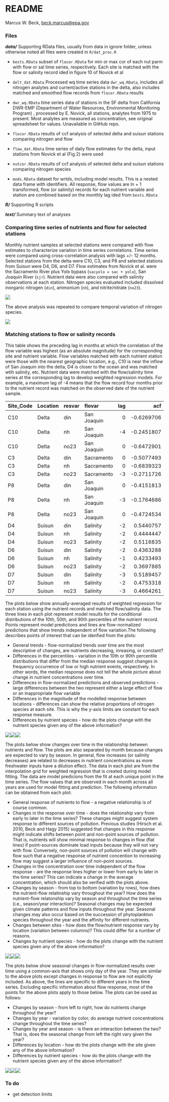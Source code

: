 # README
Marcus W. Beck, beck.marcus@epa.gov  

### Files

**_data/_** Supporting RData files, usually from data in ignore folder, unless otherwise noted all files were created in `R/dat_proc.R`

* `bests.RData` subset of `flocor.RData` for min or max cor of each nut parm with flow or sal time series, respectively.  Each site is matched with the flow or salinity record ided in figure 10 of Novick et al

* `delt_dat.RData` Processed wq time series data `dwr_wq.RData`, includes all nitrogen analytes and current/active stations in the delta, also includes matched and smoothed flow records from `flocor.RData` results

* `dwr_wq.RData` time series data of stations in the SF delta from California DWR-EMP (Department of Water Resources, Environmental Monitoring Program) , processed by E. Novick, all stations, analytes from 1975 to present.  Most analytes are measured as concentration, see original spreadsheet for values.  Unavailable in GitHub repo.

* `flocor.RData` results of ccf analysis of selected delta and suisun stations comparing nitrogen and flow

* `flow_dat.RData` time series of daily flow estimates for the delta, input stations from Novick et al (Fig 2) were used

* `nutcor.RData` results of ccf analysis of selected delta and suisun stations comparing nitrogen species

* `mods.RData` dataset for wrtds, including model results. This is a nested data frame with identifiers.  All response, flow values are ln + 1 transformed, flow (or salinity) records for each nutrient variable and station are combined based on the monthly lag ided from `bests.RData`

**_R/_** Supporting R scripts

**_text/_** Summary text of analyses

### Comparing time series of nutrients and flow for selected stations



Monthly nutrient samples at selected stations were compared with flow estimates to characterize variation in time series correlations. Time series were compared using cross-correlation analysis with lags +/- 12 months.  Selected stations from the delta were C10, C3, and P8 and selected stations from Suisun were D4, D6, and D7.  Flow estimates from Novick et al. were the Sacramento River plus Yolo bypass (`sacyolo = sac + yolo`),  San Joaquin River (`sjr`).  Nutrient data were also compared with salinity observations at each station.  Nitrogen species evaluated included dissolved inorganic nitrogen (`din`), ammonium (`nh`), and nitrite/nitrate (`no23`). 

![](README_files/figure-html/unnamed-chunk-2-1.png)
  
The above analysis was repeated to compare temporal variation of nitrogen species.  

![](README_files/figure-html/unnamed-chunk-3-1.png)

### Matching stations to flow or salinity records

This table shows the preceding lag in months at which the correlation of the flow variable was highest (as an absolute magnitude) for the corresponding site and nutrient variable.  Flow variables matched with each nutrient station were those with the nearest geographic location, e.g., C10 is near the inflow of San Joaquin into the delta, D4 is closer to the ocean and was matched wtih salinity, etc.  Nutrient data were matched with the flow/salinity time series at the corresponding lag to develop weighted regression models.  For example, a maximum lag of -4 means that the flow record four months prior to the nutrient record was matched on the observed date of the nutrient sample. 

|Site_Code |Location |resvar |flovar      | lag|        acf|
|:---------|:--------|:------|:-----------|---:|----------:|
|C10       |Delta    |din    |San Joaquin |   0| -0.6269706|
|C10       |Delta    |nh     |San Joaquin |  -4| -0.2451807|
|C10       |Delta    |no23   |San Joaquin |   0| -0.6472901|
|C3        |Delta    |din    |Sacramento  |   0| -0.5077493|
|C3        |Delta    |nh     |Sacramento  |   0| -0.6839323|
|C3        |Delta    |no23   |Sacramento  |  -3| -0.2711726|
|P8        |Delta    |din    |San Joaquin |   0| -0.4151813|
|P8        |Delta    |nh     |San Joaquin |  -3| -0.1764686|
|P8        |Delta    |no23   |San Joaquin |   0| -0.4724534|
|D4        |Suisun   |din    |Salinity    |  -2|  0.5440757|
|D4        |Suisun   |nh     |Salinity    |  -2|  0.4444447|
|D4        |Suisun   |no23   |Salinity    |  -2|  0.5116835|
|D6        |Suisun   |din    |Salinity    |  -2|  0.4363288|
|D6        |Suisun   |nh     |Salinity    |  -1|  0.4233493|
|D6        |Suisun   |no23   |Salinity    |  -2|  0.3697885|
|D7        |Suisun   |din    |Salinity    |  -3|  0.5189457|
|D7        |Suisun   |nh     |Salinity    |  -2|  0.4753318|
|D7        |Suisun   |no23   |Salinity    |  -3|  0.4664261|

The plots below show annually-averaged results of weighted regression for each station using the nutrient records and matched flow/salinity data.  The three lines in each plot represent model results for the conditional distributions of the 10th, 50th, and 90th percentiles of the nutrient record.  Points represent model predictions and lines are flow-normalized predictions that show trends independent of flow variation.The following describes points of interest that can be idenfied from the plots:

* General trends - flow-normalized trends over time are the most descriptive of changes, are nutrients decreasing, inreasing, or constant?
* Differences in the percentiles - variation in the 10th or 90th percentile distributions that differ from the median response suggest changes in frequency occurrence of low or high nutrient events, respectively.  In other words, the median response does not tell the whole picture about change in nutrient concentrations over time.  
* Differences in flow-normalized predictions and observed predictions - large differences between the two represent either a large effect of flow or an inappropriate flow variable
* Differences in the magnitude of the modelled response between locations - differences can show the relative proportions of nitrogen species at each site.  This is why the y-axis limits are constant for each response measure.
* Differences by nutrient species - how do the plots change with the nutrient species given any of the above information?  

![](README_files/figure-html/unnamed-chunk-5-1.png)![](README_files/figure-html/unnamed-chunk-5-2.png)![](README_files/figure-html/unnamed-chunk-5-3.png)

The plots below show changes over time in the relationship between nutrients and flow.  The plots are also separated by month because changes are expected to vary by season. In general, flow increases (or salinity decreases) are related to decreases in nutrient concentrations as more freshwater inputs have a dilution effect. The data in each plot are from the interpolation grid for weighted regression that is created during model fitting.  The data are model predicions from the fit at each unique point in the time series.  The flow values that are observed in each month across all years are used for model fitting and prediction.  The following information can be obtained from each plot:

* General response of nutrients to flow - a negative relationship is of course common.
* Changes in the response over time - does the relationship vary from early to later in the time series?  These changes might suggest system response to different sources of pollution.  Previous studies (Hirsch et al. 2010, Beck and Hagy 2015) suggested that changes in this response might indicate shifts between point and non-point sources of pollution.  That is, nutrients will show minimal response to changes in flow (flat lines) if point-sources dominate load inputs because they will not vary with flow.  Conversely, non-point sources of pollution will change with flow such that a negative response of nutrient concention to increasing flow may suggest a larger influence of non-point sources. 
* Changes in the concentration over time independent of the flow response - are the response lines higher or lower from early to later in the time series?  This can indicate a change in the average concentration, which should also be verified with the plots above.
* Changes by season - from top to bottom (variation by rows), how does the nutrient-flow relatinship vary throughout the year?  How does the nutrient-flow relatonship vary by season and throughout the time series (i.e., season/year interaction)?  Seasonal changes may be expected given climate patterns and flow inputs throughout the year.  Seasonal changes may also occur based on the succession of phytoplankton species throughout the year and the affinity for different nutrients. 
* Changes between sites - how does the flow/nutrient response vary by location (variation between columns)?  This could differ for a number of reasons. 
* Changes by nutrient species - how do the plots change with the nutrient species given any of the above information?  

![](README_files/figure-html/unnamed-chunk-6-1.png)![](README_files/figure-html/unnamed-chunk-6-2.png)![](README_files/figure-html/unnamed-chunk-6-3.png)

The plots below show seasonal changes in flow-normalized results over time using a common-axis that shows only day of the year.  They are similar to the above plots except changes in response to flow are not explicitly included. As above, the lines are specific to different years in the time series.  Excluding specific information about flow response, most of the points for the above plots apply to those below.  The plots can be used as follows:

* Changes by season - from left to right, how do nutrients change throughout the year? 
* Changes by year - variation by color, do average nutrient concentrations change throughout the time series?
* Changes by year and season - is there an interaction between the two?  That is, does the seasonal change from left the right vary given the year?  
* Differences by location - how do the plots change with the site given any of the above information?  
* Differences by nutrient species - how do the plots change with the nutrient species given any of the above information?  

![](README_files/figure-html/unnamed-chunk-7-1.png)![](README_files/figure-html/unnamed-chunk-7-2.png)![](README_files/figure-html/unnamed-chunk-7-3.png)


### To do 

* get detection limits


